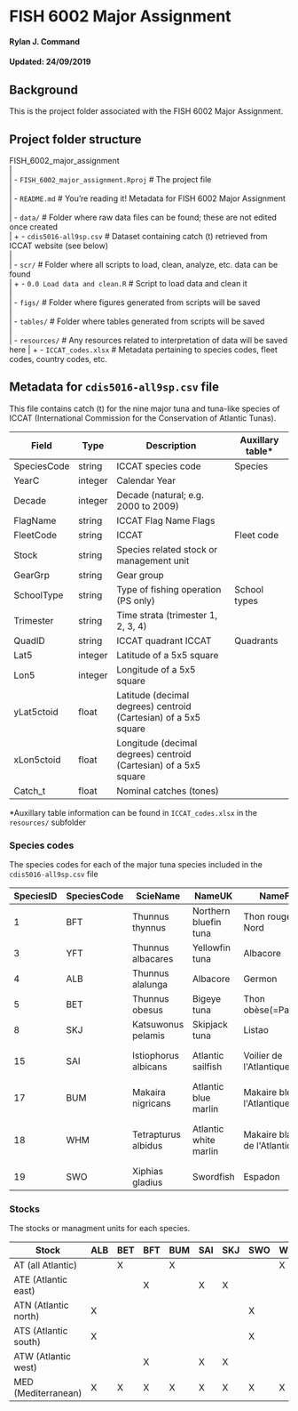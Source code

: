 # FISH 6002 Major Assignment
#### Rylan J. Command
#### Updated: 24/09/2019

## Background
This is the project folder associated with the FISH 6002 Major Assignment. 



## Project folder structure  
  
FISH_6002_major_assignment  
|  
| - `FISH_6002_major_assignment.Rproj`  # The project file  
|  
| - `README.md`  # You’re reading it! Metadata for FISH 6002 Major Assignment  
|  
| - `data/`  # Folder where raw data files can be found; these are not edited once created  
|      + - `cdis5016-all9sp.csv`  # Dataset containing catch (t) retrieved from ICCAT website (see below)  
|  
| - `scr/`  # Folder where all scripts to load, clean, analyze, etc. data can be found  
|      + - `0.0 Load data and clean.R`  # Script to load data and clean it  
|  
| - `figs/` # Folder where figures generated from scripts will be saved  
|  
| - `tables/`  # Folder where tables generated from scripts will be saved  
|  
| - `resources/`  # Any resources related to interpretation of data will be saved here 
|      + - `ICCAT_codes.xlsx`  # Metadata pertaining to species codes, fleet codes, country codes, etc.

## Metadata for `cdis5016-all9sp.csv` file
This file contains catch (t) for the nine major tuna and tuna-like species of ICCAT (International Commission for the Conservation of Atlantic Tunas). 

Field | Type | Description | Auxillary table*  
------|------|-------------|----------------  
SpeciesCode | string |ICCAT species code |Species  
YearC | integer | Calendar Year |  
Decade | integer | Decade (natural; e.g. 2000 to 2009) |  
FlagName | string | ICCAT Flag Name Flags |  
FleetCode | string | ICCAT | Fleet code | Fleets  
Stock | string | Species related stock or management unit |  
GearGrp | string | Gear group |  
SchoolType | string | Type of fishing operation (PS only) | School types  
Trimester | string | Time strata (trimester 1, 2, 3, 4) |  
QuadID | string | ICCAT quadrant ICCAT | Quadrants  
Lat5 | integer | Latitude of a 5x5 square |  
Lon5 | integer | Longitude of a 5x5 square |  
yLat5ctoid | float | Latitude (decimal degrees) centroid (Cartesian) of a 5x5 square |  
xLon5ctoid | float | Longitude (decimal degrees) centroid (Cartesian) of a 5x5 square |  
Catch_t | float | Nominal catches (tones) |  

*Auxillary table information can be found in `ICCAT_codes.xlsx` in the `resources/` subfolder  
### Species codes  
The species codes for each of the major tuna species included in the `cdis5016-all9sp.csv` file  

SpeciesID |	SpeciesCode	| ScieName | NameUK |	NameFR | NameSP|  
----------|-------------|----------|--------|--------|-------|  
1	| BFT	| Thunnus thynnus	| Northern bluefin tuna	| Thon rouge du Nord | Atún rojo del norte  
3	| YFT	| Thunnus albacares |	Yellowfin tuna | Albacore	| Rabil |  
4	| ALB	| Thunnus alalunga | Albacore	| Germon | Atún blanco |  
5	| BET	| Thunnus obesus | Bigeye tuna | Thon obèse(=Patudo) | Patudo |  
8	| SKJ	| Katsuwonus pelamis | Skipjack tuna | Listao |	Listado |  
15	| SAI	| Istiophorus albicans |	Atlantic sailfish	| Voilier de l'Atlantique	| Pez vela del Atlántico |  
17	| BUM	| Makaira nigricans	| Atlantic blue marlin | Makaire bleu de l'Atlantique	| Aguja azul del Atlántico |  
18	| WHM	| Tetrapturus albidus |	Atlantic white marlin	| Makaire blanc de l'Atlantique	| Aguja blanca del Atlántico |
19	| SWO	| Xiphias gladius	| Swordfish	| Espadon	| Pez espada |  

### Stocks  
The stocks or managment units for each species. 

Stock |ALB|BET|BFT|BUM|SAI|SKJ|SWO|WHM|YFT|  
---|---|---|---|---|---|---|---|---|---|  
AT (all Atlantic) | | X | | X | | | | X | |  
ATE (Atlantic east) | | | X | | X | X | | | X |  
ATN (Atlantic north) | X | | | | | | X | | |  
ATS (Atlantic south) | X | | | | | | X | | |  
ATW (Atlantic west) | | | X | | X | X | | | X |  
MED (Mediterranean) | X | X | X | X | X | X | X | X | X |  